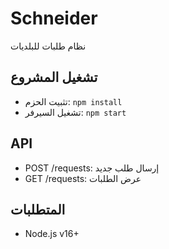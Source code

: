 # Schneider

نظام طلبات للبلديات

## تشغيل المشروع

- تثبيت الحزم: `npm install`
- تشغيل السيرفر: `npm start`

## API

- POST /requests: إرسال طلب جديد
- GET /requests: عرض الطلبات

## المتطلبات

- Node.js v16+
